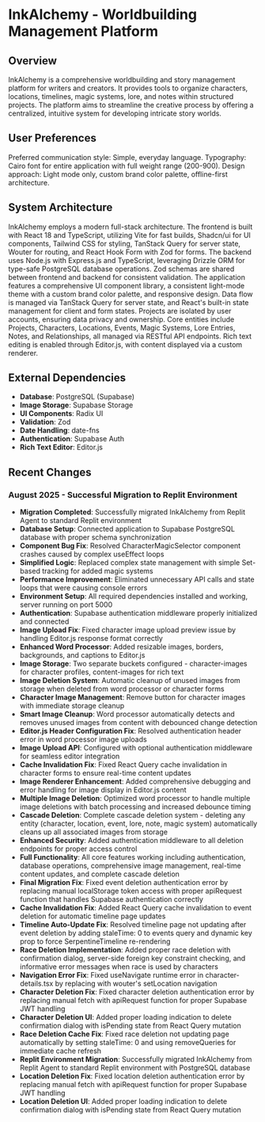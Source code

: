 # InkAlchemy - Worldbuilding Management Platform

## Overview
InkAlchemy is a comprehensive worldbuilding and story management platform for writers and creators. It provides tools to organize characters, locations, timelines, magic systems, lore, and notes within structured projects. The platform aims to streamline the creative process by offering a centralized, intuitive system for developing intricate story worlds.

## User Preferences
Preferred communication style: Simple, everyday language.
Typography: Cairo font for entire application with full weight range (200-900).
Design approach: Light mode only, custom brand color palette, offline-first architecture.

## System Architecture
InkAlchemy employs a modern full-stack architecture. The frontend is built with React 18 and TypeScript, utilizing Vite for fast builds, Shadcn/ui for UI components, Tailwind CSS for styling, TanStack Query for server state, Wouter for routing, and React Hook Form with Zod for forms. The backend uses Node.js with Express.js and TypeScript, leveraging Drizzle ORM for type-safe PostgreSQL database operations. Zod schemas are shared between frontend and backend for consistent validation. The application features a comprehensive UI component library, a consistent light-mode theme with a custom brand color palette, and responsive design. Data flow is managed via TanStack Query for server state, and React's built-in state management for client and form states. Projects are isolated by user accounts, ensuring data privacy and ownership. Core entities include Projects, Characters, Locations, Events, Magic Systems, Lore Entries, Notes, and Relationships, all managed via RESTful API endpoints. Rich text editing is enabled through Editor.js, with content displayed via a custom renderer.

## External Dependencies
*   **Database**: PostgreSQL (Supabase)
*   **Image Storage**: Supabase Storage
*   **UI Components**: Radix UI
*   **Validation**: Zod
*   **Date Handling**: date-fns
*   **Authentication**: Supabase Auth
*   **Rich Text Editor**: Editor.js

## Recent Changes

### August 2025 - Successful Migration to Replit Environment
- **Migration Completed**: Successfully migrated InkAlchemy from Replit Agent to standard Replit environment
- **Database Setup**: Connected application to Supabase PostgreSQL database with proper schema synchronization
- **Component Bug Fix**: Resolved CharacterMagicSelector component crashes caused by complex useEffect loops
- **Simplified Logic**: Replaced complex state management with simple Set-based tracking for added magic systems
- **Performance Improvement**: Eliminated unnecessary API calls and state loops that were causing console errors
- **Environment Setup**: All required dependencies installed and working, server running on port 5000
- **Authentication**: Supabase authentication middleware properly initialized and connected
- **Image Upload Fix**: Fixed character image upload preview issue by handling Editor.js response format correctly
- **Enhanced Word Processor**: Added resizable images, borders, backgrounds, and captions to Editor.js
- **Image Storage**: Two separate buckets configured - character-images for character profiles, content-images for rich text
- **Image Deletion System**: Automatic cleanup of unused images from storage when deleted from word processor or character forms
- **Character Image Management**: Remove button for character images with immediate storage cleanup
- **Smart Image Cleanup**: Word processor automatically detects and removes unused images from content with debounced change detection
- **Editor.js Header Configuration Fix**: Resolved authentication header error in word processor image uploads
- **Image Upload API**: Configured with optional authentication middleware for seamless editor integration
- **Cache Invalidation Fix**: Fixed React Query cache invalidation in character forms to ensure real-time content updates
- **Image Renderer Enhancement**: Added comprehensive debugging and error handling for image display in Editor.js content
- **Multiple Image Deletion**: Optimized word processor to handle multiple image deletions with batch processing and increased debounce timing
- **Cascade Deletion**: Complete cascade deletion system - deleting any entity (character, location, event, lore, note, magic system) automatically cleans up all associated images from storage
- **Enhanced Security**: Added authentication middleware to all deletion endpoints for proper access control
- **Full Functionality**: All core features working including authentication, database operations, comprehensive image management, real-time content updates, and complete cascade deletion
- **Final Migration Fix**: Fixed event deletion authentication error by replacing manual localStorage token access with proper apiRequest function that handles Supabase authentication correctly
- **Cache Invalidation Fix**: Added React Query cache invalidation to event deletion for automatic timeline page updates
- **Timeline Auto-Update Fix**: Resolved timeline page not updating after event deletion by adding staleTime: 0 to events query and dynamic key prop to force SerpentineTimeline re-rendering
- **Race Deletion Implementation**: Added proper race deletion with confirmation dialog, server-side foreign key constraint checking, and informative error messages when race is used by characters
- **Navigation Error Fix**: Fixed useNavigate runtime error in character-details.tsx by replacing with wouter's setLocation navigation
- **Character Deletion Fix**: Fixed character deletion authentication error by replacing manual fetch with apiRequest function for proper Supabase JWT handling
- **Character Deletion UI**: Added proper loading indication to delete confirmation dialog with isPending state from React Query mutation
- **Race Deletion Cache Fix**: Fixed race deletion not updating page automatically by setting staleTime: 0 and using removeQueries for immediate cache refresh
- **Replit Environment Migration**: Successfully migrated InkAlchemy from Replit Agent to standard Replit environment with PostgreSQL database
- **Location Deletion Fix**: Fixed location deletion authentication error by replacing manual fetch with apiRequest function for proper Supabase JWT handling
- **Location Deletion UI**: Added proper loading indication to delete confirmation dialog with isPending state from React Query mutation